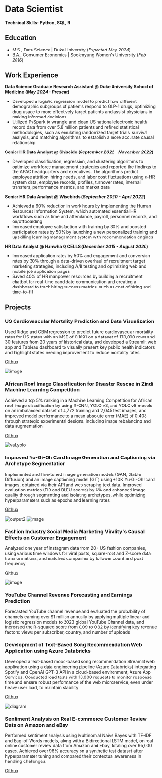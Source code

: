 # Data Scientist

#### Technical Skills: Python, SQL, R 

## Education					       		
- M.S., Data Science	| Duke University (_Expected May 2024_)	 			        		
- B.A., Consumer Economics | Sookmyung Women's University (_Feb 2016_)

## Work Experience
**Data Science Graduate Research Assistant @ Duke University School of Medicine (_May 2024 - Present_)**
- Developed a logistic regression model to predict how different demographic subgroups of patients respond to GLP-1 drugs, optimizing drug usage to more effectively target patients and assist physicians in making informed decisions
- Utilized PySpark to wrangle and clean US national electronic health record data from over 5.8 million patients and refined statistical methodologies, such as emulating randomized target trials, survival analysis, and matching algorithms, to establish a more accurate causal relationship

**Senior HR Data Analyst @ Shiseido (_September 2022 - November 2022_)**
- Developed classification, regression, and clustering algorithms to optimize workforce management strategies and reported the findings to the APAC headquarters and executives. The algorithms predict employee attrition, hiring needs, and labor cost fluctuations using e-HR system data, employee records, profiles, turnover rates, internal transfers, performance metrics, and market data

**Senior HR Data Analyst @ Wisebirds (_September 2020 - April 2022_)**
- Achieved a 60% reduction in work hours by implementing the Human Resources Information System, which automated essential HR workflows such as time and attendance, payroll, personnel records, and on/offboarding
- Increased employee satisfaction with training by 30% and boosted participation rates by 50% by launching a new personalized training and upskilling learning management system with recommendation engines

**HR Data Analyst @ Hanwha Q CELLS (_December 2015 - August 2020_)**
- Increased application rates by 50% and engagement and conversion rates by 30% through a data-driven overhaul of recruitment target marketing strategies, including A/B testing and optimizing web and mobile job application pages
- Saved 40% of HR manpower resources by building a recruitment chatbot for real-time candidate communication and creating a dashboard to track hiring success metrics, such as cost of hiring and time-to-fill

## Projects
### US Cardiovascular Mortality Prediction and Data Visualization

Used Ridge and GBM regression to predict future cardiovascular mortality rates for US states with an MSE of 0.1091 on a dataset of 170,000 rows and 30 features from 20 years of historical data, and developed a Streamlit web app and Tableau dashboard to visually present key public health indicators and highlight states needing improvement to reduce mortality rates

[Github](https://github.com/jiwonny29/Exploring_US_Cardiovascular_Mortality_Trends_via_Streamlit)

![image](https://github.com/user-attachments/assets/f9008aeb-50d6-4479-baa3-b69d3484f112)

### African Roof Image Classification for Disaster Rescue in Zindi Machine Learning Competition

Achieved a top 5% ranking in a Machine Learning Competition for African roof image classification by using R-CNN, YOLO v3, and YOLO v8 models on an imbalanced dataset of 4,772 training and 2,045 test images, and improved model performance to a mean absolute error (MAE) of 0.408 through strategic experimental designs, including image rebalancing and data augmentation

[Github](https://github.com/jiwonny29/AfricanRoofsObjectDetection)

![val_yolo](https://github.com/user-attachments/assets/b9da9a3d-c2dc-4910-aa5d-1e9179466123)

### Improved Yu-Gi-Oh Card Image Generation and Captioning via Archetype Segmentation

Implemented and fine-tuned image generation models (GAN, Stable Diffusion) and an image captioning model (GIT) using +10K Yu-Gi-Oh! card images, obtained via their API and web scraping text data. Improved evaluation metrics (FID and BLEU scores) by 6% and enhanced image quality through segmenting and isolating archetypes, while optimizing hyperparameters such as epochs and learning rates

[Github](https://github.com/nogibjj/Generating-Yu-Gi-Oh-Monsters-From-Archetypes)

![output2](https://github.com/user-attachments/assets/1964a59b-f7e4-4880-abeb-c006f42d96d7)
![image](https://github.com/user-attachments/assets/21793134-5b0b-4c92-89fa-453fba7b0844)

### Fashion Industry Social Media Marketing Virality's Causal Effects on Customer Engagement

Analyzed one year of Instagram data from 20+ US fashion companies, using various time windows for viral posts, square-root and Z-score data transformations, and matched companies by follower count and post frequency

[Github](https://github.com/MIDS-at-Duke/uds-2024-capybaras)

![image](https://github.com/user-attachments/assets/7346442e-ff69-4dab-9aae-da90cd450032)

### YouTube Channel Revenue Forecasting and Earnings Prediction 			

Forecasted YouTube channel revenue and evaluated the probability of channels earning over $1 million annually by applying multiple linear and logistic regression models to 2023 global YouTube Channel data, and increased the R-squared score from 0.09 to 0.32 by identifying key revenue factors: views per subscriber, country, and number of uploads

### Development of Text-Based Song Recommendation Web Application using Azure Databricks

Developed a text-based mood-based song recommendation Streamlit web application using a data engineering pipeline (Azure Databricks) integrating Spotify and OpenAI GPT-3 API in a cloud-based environment, Azure App Services. Conducted load tests with 10,000 requests to monitor response time and ensure robust performance of the web microservice, even under heavy user load, to maintain stability

[Github](https://github.com/jiwonny29/SongRecommendation)

![diagram](https://github.com/user-attachments/assets/b7754721-d8c7-456f-a761-2412e3f86849)

### Sentiment Analysis on Real E-commerce Customer Review Data on Amazon and eBay

Performed sentiment analysis using Multinomial Naive Bayes with TF-IDF and Bag-of-Words models, along with a Bidirectional LSTM model, on real online customer review data from Amazon and Ebay, totaling over 95,000 cases. Achieved over 96% accuracy on a synthetic test dataset after hyperparameter tuning and compared their contextual awareness in handling challenges.

[Github](https://github.com/jiwonny29/NLP-Sentiment-Analysis-Models-Comparison)
